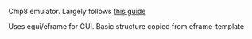 Chip8 emulator. Largely follows [this guide](https://tobiasvl.github.io/blog/write-a-chip-8-emulator/)

Uses egui/eframe for GUI. Basic structure copied from eframe-template